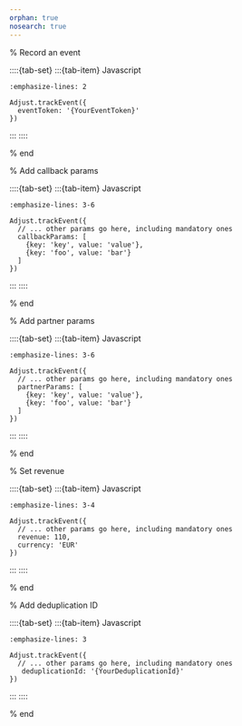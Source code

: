 ```yaml
---
orphan: true
nosearch: true
---
```


% Record an event

::::{tab-set}
:::{tab-item} Javascript
```{code-block} js
:emphasize-lines: 2

Adjust.trackEvent({
  eventToken: '{YourEventToken}'
})
```
:::
::::

% end

% Add callback params

::::{tab-set}
:::{tab-item} Javascript
```{code-block} js
:emphasize-lines: 3-6

Adjust.trackEvent({
  // ... other params go here, including mandatory ones
  callbackParams: [
    {key: 'key', value: 'value'}, 
    {key: 'foo', value: 'bar'}
  ]
})
```
:::
::::

% end

% Add partner params

::::{tab-set}
:::{tab-item} Javascript
```{code-block} js
:emphasize-lines: 3-6

Adjust.trackEvent({
  // ... other params go here, including mandatory ones
  partnerParams: [
    {key: 'key', value: 'value'}, 
    {key: 'foo', value: 'bar'}
  ]
})
```
:::
::::

% end

% Set revenue

::::{tab-set}
:::{tab-item} Javascript
```{code-block} js
:emphasize-lines: 3-4

Adjust.trackEvent({
  // ... other params go here, including mandatory ones
  revenue: 110,
  currency: 'EUR'
})
```
:::
::::

% end

% Add deduplication ID

::::{tab-set}
:::{tab-item} Javascript
```{code-block} js
:emphasize-lines: 3

Adjust.trackEvent({
  // ... other params go here, including mandatory ones
   deduplicationId: '{YourDeduplicationId}'
})
```
:::
::::

% end
